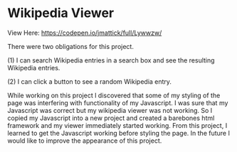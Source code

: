 <h1>Wikipedia Viewer</h1>

View Here: https://codepen.io/jmattick/full/Lywwzw/

There were two obligations for this project. 

(1) I can search Wikipedia entries in a search box and see the resulting Wikipedia entries.

(2) I can click a button to see a random Wikipedia entry.

While working on this project I discovered that some of my styling of the page was interfering with functionality of my Javascript. I was sure that my Javascript was correct but my wikipedia viewer was not working. So I copied my Javascript into a new project and created a barebones html framework and my viewer immediately started working. From this project, I learned to get the Javascript working before styling the page. In the future I would like to improve the appearance of this project. 
